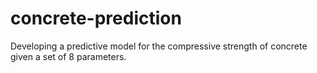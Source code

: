 # concrete-prediction
Developing a predictive model for the compressive strength of concrete given a set of 8 parameters.
